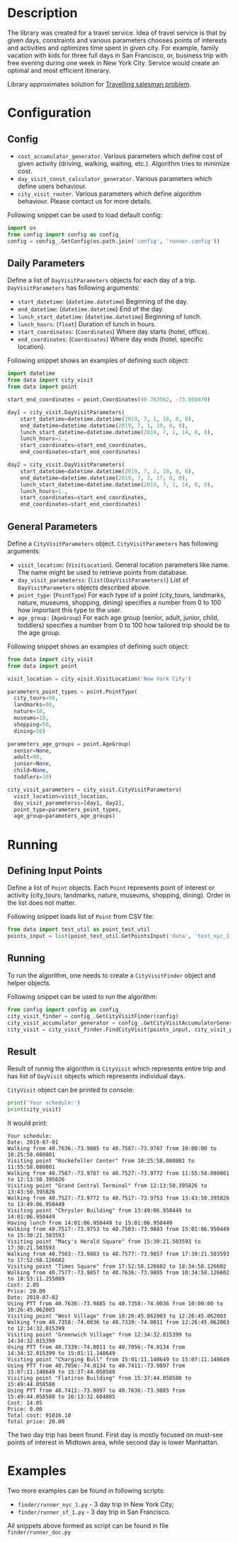 # Description

The library was created for a travel service. Idea of travel service is that by
given days, constraints and various parameters chooses points of interests and
activities and optimizes time spent in given city. For example, family vacation
with kids for three full days in San Francisco, or, business trip with free
evening during one week in New York City. Service would create an optimal and
most efficient itinerary.  

Library approximates solution for [Travelling salesman problem](https://en.wikipedia.org/wiki/Travelling_salesman_problem).

# Configuration

## Config
* `cost_accumulator_generator`. Various parameters which define cost of given
activity (driving, walking, waiting, etc.). Algorithm tries to minimize cost. 
* `day_visit_const_calculator_generator`. Various parameters which define users behaviour.
* `city_visit_router`. Various parameters which define algorithm behaviour. Please contact us for more details.

Following snippet can be used to load default config:
```python
import os
from config import config as config_
config = config_.GetConfig(os.path.join('config', 'runner.config'))
```

## Daily Parameters

Define a list of `DayVisitParameters` objects for each day of a trip.
`DayVisitParameters` has following arguments:
* `start_datetime`: (`datetime.datetime`) Beginning of the day.
* `end_datetime`: (`datetime.datetime`) End of the day.
* `lunch_start_datetime`: (`datetime.datetime`) Beginning of lunch.
* `lunch_hours`: (`float`) Duration of lunch in hours.
* `start_coordinates`: (`Coordinates`) Where day starts (hotel, office).
* `end_coordinates`: (`Coordinates`) Where day ends (hotel, specific location).

Following snippet shows an examples of defining such object:
```python
import datetime
from data import city_visit
from data import point

start_end_coordinates = point.Coordinates(40.763582, -73.988470)

day1 = city_visit.DayVisitParameters(
    start_datetime=datetime.datetime(2019, 7, 1, 10, 0, 0),
    end_datetime=datetime.datetime(2019, 7, 1, 19, 0, 0),
    lunch_start_datetime=datetime.datetime(2019, 7, 1, 14, 0, 0),
    lunch_hours=1.,
    start_coordinates=start_end_coordinates,
    end_coordinates=start_end_coordinates)

day2 = city_visit.DayVisitParameters(
    start_datetime=datetime.datetime(2019, 7, 2, 10, 0, 0),
    end_datetime=datetime.datetime(2019, 7, 2, 17, 0, 0),
    lunch_start_datetime=datetime.datetime(2019, 7, 1, 14, 0, 0),
    lunch_hours=1.,
    start_coordinates=start_end_coordinates,
    end_coordinates=start_end_coordinates)
```

## General Parameters

Define a `CityVisitParameters` object.
`CityVisitParameters` has following arguments:
* `visit_location`: (`VisitLocation`). General location parameters like name. The name might be used to retrieve points
from database.
* `day_visit_parameterss`: (`list(DayVisitParameters)`) List of `DayVisitParameters` objects described above.
* `point_type`: (`PointType`) For each type of a point (city_tours, landmarks, nature, museums,
shopping, dining) specifies a number from 0 to 100 how important this type to the user.
* `age_group:` (`AgeGroup`) For each age group (senior, adult, junior, child, toddlers) specifies
a number from 0 to 100 how tailored trip should be to the age group.

Following snippet shows an examples of defining such object:
```python
from data import city_visit
from data import point

visit_location = city_visit.VisitLocation('New York City')

parameters_point_types = point.PointType(
  city_tours=90,
  landmarks=90,
  nature=10,
  museums=10,
  shopping=50,
  dining=50)

parameters_age_groups = point.AgeGroup(
  senior=None,
  adult=90,
  junior=None,
  child=None,
  toddlers=10)

city_visit_parameters = city_visit.CityVisitParameters(
  visit_location=visit_location,
  day_visit_parameterss=[day1, day2],
  point_type=parameters_point_types,
  age_group=parameters_age_groups)
```

# Running

## Defining Input Points

Define a list of `Point` objects. Each `Point` represents point of interest or activity (city_tours, landmarks, nature,
museums, shopping, dining). Order in the list does not matter.

Following snippet loads list of `Point` from CSV file:
```python
from data import test_util as point_test_util
points_input = list(point_test_util.GetPointsInput('data', 'test_nyc_1.csv').values())
```

## Running

To run the algorithm, one needs to create a `CityVisitFinder` object and helper objects. 

Following snippet can be used to run the algorithm:
```python
from config import config as config_
city_visit_finder = config_.GetCityVisitFinder(config)
city_visit_accumulator_generator = config_.GetCityVisitAccumulatorGenerator(config)
city_visit = city_visit_finder.FindCityVisit(points_input, city_visit_parameters, city_visit_accumulator_generator)
```

## Result

Result of runnig the algorithm is `CityVisit` which represents entire trip and
has list of `DayVisit` objects which represents individual days.

`CityVisit` object can be printed to console:
```python
print('Your schedule:')
print(city_visit)
```

It would print:
```
Your schedule:
Date: 2019-07-01
Walking from 40.7636:-73.9885 to 40.7587:-73.9787 from 10:00:00 to 10:25:58.080801
Visiting point "Rockefeller Center" from 10:25:58.080801 to 11:55:58.080801
Walking from 40.7587:-73.9787 to 40.7527:-73.9772 from 11:55:58.080801 to 12:13:50.395826
Visiting point "Grand Central Terminal" from 12:13:50.395826 to 13:43:50.395826
Walking from 40.7527:-73.9772 to 40.7517:-73.9753 from 13:43:50.395826 to 13:49:06.950449
Visiting point "Chrysler Building" from 13:49:06.950449 to 14:01:06.950449
Having lunch from 14:01:06.950449 to 15:01:06.950449
Walking from 40.7517:-73.9753 to 40.7503:-73.9883 from 15:01:06.950449 to 15:30:21.503593
Visiting point "Macy's Herald Square" from 15:30:21.503593 to 17:30:21.503593
Walking from 40.7503:-73.9883 to 40.7577:-73.9857 from 17:30:21.503593 to 17:52:58.126602
Visiting point "Times Square" from 17:52:58.126602 to 18:34:58.126602
Walking from 40.7577:-73.9857 to 40.7636:-73.9885 from 18:34:58.126602 to 18:53:11.255089
Cost: 2.05
Price: 20.00
Date: 2019-07-02
Using PTT from 40.7636:-73.9885 to 40.7358:-74.0036 from 10:00:00 to 10:26:45.062003
Visiting point "West Village" from 10:26:45.062003 to 12:26:45.062003
Walking from 40.7358:-74.0036 to 40.7339:-74.0011 from 12:26:45.062003 to 12:34:32.015399
Visiting point "Greenwich Village" from 12:34:32.015399 to 14:34:32.015399
Using PTT from 40.7339:-74.0011 to 40.7056:-74.0134 from 14:34:32.015399 to 15:01:11.148649
Visiting point "Charging Bull" from 15:01:11.148649 to 15:07:11.148649
Using PTT from 40.7056:-74.0134 to 40.7411:-73.9897 from 15:07:11.148649 to 15:37:44.058580
Visiting point "Flatiron Building" from 15:37:44.058580 to 15:49:44.058580
Using PTT from 40.7411:-73.9897 to 40.7636:-73.9885 from 15:49:44.058580 to 16:13:32.684885
Cost: 14.05
Price: 0.00
Total cost: 91016.10
Total price: 20.00
```

The two day trip has been found. First day is mostly focused on must-see points of
interest in Midtown area, while second day is lower Manhattan.

# Examples

Two more examples can be found in following scripts:
* `finder/runner_nyc_1.py` - 3 day trip in New York City;
*  `finder/runner_sf_1.py` - 3 day trip in San Francisco.

All snippets above formed as script can be found in file `finder/runner_doc.py`